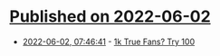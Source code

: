 # [Published on 2022-06-02](index.md)

* [2022-06-02, 07:46:41](https://news.ycombinator.com/item?id=31592463) - [1k True Fans? Try 100](https://future.a16z.com/1000-true-fans-try-100/)
